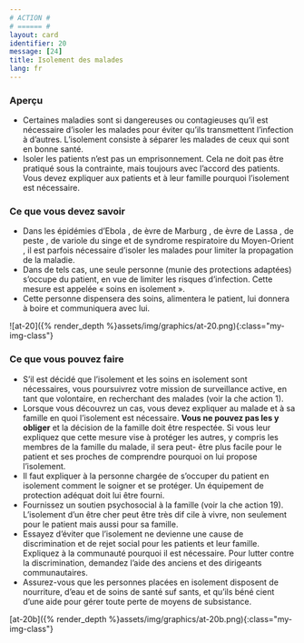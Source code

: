 ```yaml
---
# ACTION #
# ====== #
layout: card
identifier: 20
message: [24]
title: Isolement des malades
lang: fr
---
```


### Aperçu

- Certaines maladies sont si dangereuses ou contagieuses qu’il est nécessaire d’isoler les malades pour éviter qu’ils transmettent l’infection à d’autres. L’isolement consiste à séparer les malades de ceux qui sont en bonne santé.
- Isoler les patients n’est pas un emprisonnement. Cela ne doit pas être pratiqué sous la contrainte, mais toujours avec l’accord des patients. Vous devez expliquer aux patients et à leur famille pourquoi l’isolement est nécessaire.

### Ce que vous devez savoir

- Dans les épidémies d’Ebola <a class="crosslink" href="{% render_depth %}{% render_link disease|17 %}"><i class="fas fa-external-link-alt" aria-hidden="true"></i></a>, de  èvre de Marburg <a class="crosslink" href="{% render_depth %}{% render_link disease|19 %}"><i class="fas fa-external-link-alt" aria-hidden="true"></i></a>, de  èvre de Lassa <a class="crosslink" href="{% render_depth %}{% render_link disease|18 %}"><i class="fas fa-external-link-alt" aria-hidden="true"></i></a>, de peste <a class="crosslink" href="{% render_depth %}{% render_link disease|20 %}"><i class="fas fa-external-link-alt" aria-hidden="true"></i></a>, de variole du singe <a class="crosslink" href="{% render_depth %}{% render_link disease|25 %}"><i class="fas fa-external-link-alt" aria-hidden="true"></i></a> et de syndrome respiratoire du Moyen-Orient <a class="crosslink" href="{% render_depth %}{% render_link disease|24 %}"><i class="fas fa-external-link-alt" aria-hidden="true"></i></a>, il est parfois nécessaire d’isoler les malades pour limiter la propagation de la maladie.
- Dans de tels cas, une seule personne (munie des protections adaptées) s’occupe du patient, en vue de limiter les risques d’infection. Cette mesure est appelée « soins en isolement ».
- Cette personne dispensera des soins, alimentera le patient, lui donnera à boire et communiquera avec lui.

![at-20]({% render_depth %}assets/img/graphics/at-20.png){:class="my-img-class"}

### Ce que vous pouvez faire

- S’il est décidé que l’isolement et les soins en isolement sont nécessaires, vous poursuivrez votre mission de surveillance active, en tant que volontaire, en recherchant des malades (voir la  che action 1).
- Lorsque vous découvrez un cas, vous devez expliquer au malade et à sa famille en quoi l’isolement est nécessaire. **Vous ne pouvez pas les y obliger** et la décision de la famille doit être respectée. Si vous leur expliquez que cette mesure vise à protéger les autres, y compris les membres de la famille du malade, il sera peut- être plus facile pour le patient et ses proches de comprendre pourquoi on lui propose l’isolement.
- Il faut expliquer à la personne chargée de s’occuper du patient en isolement comment le soigner et se protéger. Un équipement de protection adéquat doit lui être fourni.
- Fournissez un soutien psychosocial à la famille (voir la  che action 19). L’isolement d’un être cher peut être très dif cile à vivre, non seulement pour le patient mais aussi pour sa famille.
- Essayez d’éviter que l’isolement ne devienne une cause de discrimination et de rejet social pour les patients et leur famille. Expliquez à la communauté pourquoi il est nécessaire. Pour lutter contre la discrimination, demandez l’aide des anciens et des dirigeants communautaires.
- Assurez-vous que les personnes placées en isolement disposent de nourriture, d’eau et de soins de santé suf sants, et qu’ils béné cient d’une aide pour gérer toute perte de moyens de subsistance.

[at-20b]({% render_depth %}assets/img/graphics/at-20b.png){:class="my-img-class"}
